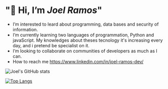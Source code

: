 <h1> "🫡 Hi, I’m <em>Joel Ramos</em>" </h1>   

-  I’m interested to leard about programming, data bases and security of information.
-  I’m currently learning two languages of programmation, Python and javaScript. My knowledges about theses tecnology it's increasing every day, and i pretend be specialist on it.
-  I’m looking to collaborate on communities of developers as much as I can.
-  How to reach me https://www.linkedin.com/in/joel-ramos-dev/

![Joel's GitHub stats](https://github-readme-stats.vercel.app/api?username=Choelramos&rank_icon=github&show_icons=true&theme=radical)

[![Top Langs](https://github-readme-stats.vercel.app/api/top-langs/?username=Choelramos&layout=compact)](https://github.com/Choelramos/github-readme-stats)
